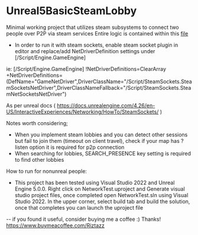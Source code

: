 # Unreal5BasicSteamLobby
Minimal working project that utilizes steam subsystems to connect two people over P2P via steam services
Entire logic is contained within this [file](https://github.com/Riztazz/Unreal5BasicSteamLobby/blob/master/Source/NetworkTest/MyGameInstanceSubsystem.cpp)
- In order to run it with steam sockets, enable steam socket plugin in editor and replace/add NetDriverDefinition settings under [/Script/Engine.GameEngine]

ie:
[/Script/Engine.GameEngine]
!NetDriverDefinitions=ClearArray
+NetDriverDefinitions=(DefName="GameNetDriver",DriverClassName="/Script/SteamSockets.SteamSocketsNetDriver",DriverClassNameFallback="/Script/SteamSockets.SteamNetSocketsNetDriver")

As per unreal docs ( https://docs.unrealengine.com/4.26/en-US/InteractiveExperiences/Networking/HowTo/SteamSockets/ )

Notes worth considering;
- When you implement steam lobbies and you can detect other sessions but fail to join them (timeout on client travel), check if your map has ?listen option
it is required for p2p connection
- When searching for lobbies, SEARCH_PRESENCE key setting is required to find other lobbies

How to run for nonunreal people:
- This project has been tested using Visual Studio 2022 and Unreal Engine 5.0.0.
  Right click on NetworkTest.uproject and Generate visual studio project files, once completed open NetworkTest.sln using Visual Studio 2022.
  In the upper corner, select build tab and build the solution, once that completes you can launch the uproject file

-- if you found it useful, consider buying me a coffee :) Thanks!
https://www.buymeacoffee.com/Riztazz
